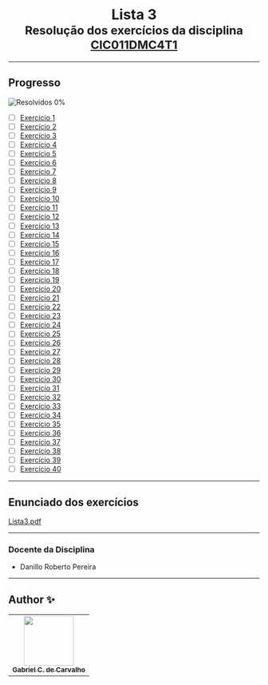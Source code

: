 <div align="center">
	<h1>Lista 3
		<br/>
			<sub>Resolução dos exercícios da disciplina
        <a href="https://drive.google.com/file/d/1mEmz9b7F-P5H8EztTPhIl_DUE1SCMIUK/view">CIC011DMC4T1</a>
      </sub>
	</h1>
</div>

---
## Progresso

![Resolvidos 0%](https://progress-bar.xyz/0/?title=Resolvidos)

* [ ] [Exercício 1](https://github.com/Gabriel-Ciriaco/Listas-ATP-II/blob/main/Lista%203/Códigos/lista3_ex01.c)
* [ ] [Exercício 2](https://github.com/Gabriel-Ciriaco/Listas-ATP-II/blob/main/Lista%203/Códigos/lista3_ex02.c)
* [ ] [Exercício 3](https://github.com/Gabriel-Ciriaco/Listas-ATP-II/blob/main/Lista%203/Códigos/lista3_ex03.c)
* [ ] [Exercício 4](https://github.com/Gabriel-Ciriaco/Listas-ATP-II/blob/main/Lista%203/Códigos/lista3_ex04.c)
* [ ] [Exercício 5](https://github.com/Gabriel-Ciriaco/Listas-ATP-II/blob/main/Lista%203/Códigos/lista3_ex05.c)
* [ ] [Exercício 6](https://github.com/Gabriel-Ciriaco/Listas-ATP-II/blob/main/Lista%203/Códigos/lista3_ex06.c)
* [ ] [Exercício 7](https://github.com/Gabriel-Ciriaco/Listas-ATP-II/blob/main/Lista%203/Códigos/lista3_ex07.c)
* [ ] [Exercício 8](https://github.com/Gabriel-Ciriaco/Listas-ATP-II/blob/main/Lista%203/Códigos/lista3_ex08.c)
* [ ] [Exercício 9](https://github.com/Gabriel-Ciriaco/Listas-ATP-II/blob/main/Lista%203/Códigos/lista3_ex09.c)
* [ ] [Exercício 10](https://github.com/Gabriel-Ciriaco/Listas-ATP-II/blob/main/Lista%203/Códigos/lista3_ex10.c)
* [ ] [Exercício 11](https://github.com/Gabriel-Ciriaco/Listas-ATP-II/blob/main/Lista%203/Códigos/lista3_ex11.c)
* [ ] [Exercício 12](https://github.com/Gabriel-Ciriaco/Listas-ATP-II/blob/main/Lista%203/Códigos/lista3_ex12.c)
* [ ] [Exercício 13](https://github.com/Gabriel-Ciriaco/Listas-ATP-II/blob/main/Lista%203/Códigos/lista3_ex13.c)
* [ ] [Exercício 14](https://github.com/Gabriel-Ciriaco/Listas-ATP-II/blob/main/Lista%203/Códigos/lista3_ex14.c)
* [ ] [Exercício 15](https://github.com/Gabriel-Ciriaco/Listas-ATP-II/blob/main/Lista%203/Códigos/lista3_ex15.c)
* [ ] [Exercício 16](https://github.com/Gabriel-Ciriaco/Listas-ATP-II/blob/main/Lista%203/Códigos/lista3_ex16.c)
* [ ] [Exercício 17](https://github.com/Gabriel-Ciriaco/Listas-ATP-II/blob/main/Lista%203/Códigos/lista3_ex17.c)
* [ ] [Exercício 18](https://github.com/Gabriel-Ciriaco/Listas-ATP-II/blob/main/Lista%203/Códigos/lista3_ex18.c)
* [ ] [Exercício 19](https://github.com/Gabriel-Ciriaco/Listas-ATP-II/blob/main/Lista%203/Códigos/lista3_ex19.c)
* [ ] [Exercício 20](https://github.com/Gabriel-Ciriaco/Listas-ATP-II/blob/main/Lista%203/Códigos/lista3_ex20.c)
* [ ] [Exercício 21](https://github.com/Gabriel-Ciriaco/Listas-ATP-II/blob/main/Lista%203/Códigos/lista3_ex21.c)
* [ ] [Exercício 22](https://github.com/Gabriel-Ciriaco/Listas-ATP-II/blob/main/Lista%203/Códigos/lista3_ex22.c)
* [ ] [Exercício 23](https://github.com/Gabriel-Ciriaco/Listas-ATP-II/blob/main/Lista%203/Códigos/lista3_ex23.c)
* [ ] [Exercício 24](https://github.com/Gabriel-Ciriaco/Listas-ATP-II/blob/main/Lista%203/Códigos/lista3_ex24.c)
* [ ] [Exercício 25](https://github.com/Gabriel-Ciriaco/Listas-ATP-II/blob/main/Lista%203/Códigos/lista3_ex25.c)
* [ ] [Exercício 26](https://github.com/Gabriel-Ciriaco/Listas-ATP-II/blob/main/Lista%203/Códigos/lista3_ex26.c)
* [ ] [Exercício 27](https://github.com/Gabriel-Ciriaco/Listas-ATP-II/blob/main/Lista%203/Códigos/lista3_ex27.c)
* [ ] [Exercício 28](https://github.com/Gabriel-Ciriaco/Listas-ATP-II/blob/main/Lista%203/Códigos/lista3_ex28.c)
* [ ] [Exercício 29](https://github.com/Gabriel-Ciriaco/Listas-ATP-II/blob/main/Lista%203/Códigos/lista3_ex29.c)
* [ ] [Exercício 30](https://github.com/Gabriel-Ciriaco/Listas-ATP-II/blob/main/Lista%203/Códigos/lista3_ex30.c)
* [ ] [Exercício 31](https://github.com/Gabriel-Ciriaco/Listas-ATP-II/blob/main/Lista%203/Códigos/lista3_ex31.c)
* [ ] [Exercício 32](https://github.com/Gabriel-Ciriaco/Listas-ATP-II/blob/main/Lista%203/Códigos/lista3_ex32.c)
* [ ] [Exercício 33](https://github.com/Gabriel-Ciriaco/Listas-ATP-II/blob/main/Lista%203/Códigos/lista3_ex33.c)
* [ ] [Exercício 34](https://github.com/Gabriel-Ciriaco/Listas-ATP-II/blob/main/Lista%203/Códigos/lista3_ex34.c)
* [ ] [Exercício 35](https://github.com/Gabriel-Ciriaco/Listas-ATP-II/blob/main/Lista%203/Códigos/lista3_ex35.c)
* [ ] [Exercício 36](https://github.com/Gabriel-Ciriaco/Listas-ATP-II/blob/main/Lista%203/Códigos/lista3_ex36.c)
* [ ] [Exercício 37](https://github.com/Gabriel-Ciriaco/Listas-ATP-II/blob/main/Lista%203/Códigos/lista3_ex37.c)
* [ ] [Exercício 38](https://github.com/Gabriel-Ciriaco/Listas-ATP-II/blob/main/Lista%203/Códigos/lista3_ex38.c)
* [ ] [Exercício 39](https://github.com/Gabriel-Ciriaco/Listas-ATP-II/blob/main/Lista%203/Códigos/lista3_ex39.c)
* [ ] [Exercício 40](https://github.com/Gabriel-Ciriaco/Listas-ATP-II/blob/main/Lista%203/Códigos/lista3_ex40.c)

---
## Enunciado dos exercícios

[Lista3.pdf](https://github.com/Gabriel-Ciriaco/Listas-ATP-II/blob/main/Lista%203/Enunciados/Lista%203.pdf)

---

### Docente da Disciplina
 * Danillo Roberto Pereira

---

## Author ✨

<table>
	<tr>
		<td align="center">
			<a href="https://github.com/Gabriel-Ciriaco">
				<img src="https://avatars.githubusercontent.com/u/66225865" width="100px;" alt=""/>
				<br>
				<sub>
					<b>Gabriel C. de Carvalho</b>
				</sub>
		</td>
	</tr>
</table>
